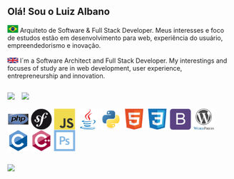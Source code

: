 ## Olá! Sou o Luiz Albano

<div>
    <img alt="LuizAlbano-BR" width="24" src="https://github.com/hampusborgos/country-flags/blob/main/svg/br.svg"> Arquiteto de Software & Full Stack Developer. Meus interesses e foco de estudos estão em desenvolvimento para web, experiência do usuário, empreendedorismo e inovação.<br><br>
    <img alt="LuizAlbano-UK" width="24" src="https://github.com/hampusborgos/country-flags/blob/main/svg/gb.svg"> I´m a Software Architect  and Full Stack Developer. My interestings and focuses of study are in web development, user experience, entrepreneurship and innovation.
</div>

##

<div style="display: inline-block;">
    <img height="160em" src="https://github-readme-stats.vercel.app/api?username=luiz-albano&show_icons=true&theme=dark&count_private=true&include_all_commits=true&show_icons=true">&nbsp;&nbsp;&nbsp;
    <img height="160em" src="https://github-readme-stats.vercel.app/api/top-langs/?username=luiz-albano&layout=compact&langs_count=7&theme=dark">
</div>

<div style="display: inline-block;"><br>
    <img align="center" alt="LuizAlbano-Php" height="48" width="48" src="https://github.com/devicons/devicon/blob/master/icons/php/php-original.svg">
    <img align="center" alt="LuizAlbano-Symphony" height="48" width="48" src="https://github.com/devicons/devicon/blob/master/icons/symfony/symfony-original.svg">
    <img align="center" alt="LuizAlbano-Js" height="48" width="48" src="https://github.com/devicons/devicon/blob/master/icons/javascript/javascript-original.svg">
    <img align="center" alt="LuizAlbano-Java" height="48" width="48" src="https://github.com/devicons/devicon/blob/master/icons/java/java-original.svg">
    <img align="center" alt="LuizAlbano-Python" height="48" width="48" src="https://github.com/devicons/devicon/blob/master/icons/python/python-original.svg">
    <img align="center" alt="LuizAlbano-Html5" height="48" width="48" src="https://github.com/devicons/devicon/blob/master/icons/html5/html5-original.svg">
    <img align="center" alt="LuizAlbano-Css3" height="48" width="48" src="https://github.com/devicons/devicon/blob/master/icons/css3/css3-original.svg">
    <img align="center" alt="LuizAlbano-Bootstrap" height="48" width="48" src="https://github.com/devicons/devicon/blob/master/icons/bootstrap/bootstrap-plain.svg">
    <img align="center" alt="LuizAlbano-Wordpress" height="48" width="48" src="https://github.com/devicons/devicon/blob/master/icons/wordpress/wordpress-original.svg">
    <img align="center" alt="LuizAlbano-C" height="48" width="48" src="https://github.com/devicons/devicon/blob/master/icons/c/c-original.svg">
    <img align="center" alt="LuizAlbano-Cpp" height="48" width="48" src="https://github.com/devicons/devicon/blob/master/icons/cplusplus/cplusplus-original.svg">
    <img align="center" alt="LuizAlbano-Photoshop" height="48" width="48" src="https://github.com/devicons/devicon/blob/master/icons/photoshop/photoshop-line.svg">
</div>

##

<div>
    <a href="https://www.linkedin.com/in/luiz-albano/" target="_blank"><img src="https://img.shields.io/badge/-LinkedIn-%230077B5?style=for-the-badge&logo=linkedin&logoColor=white" target="_blank"></a>
</div>
